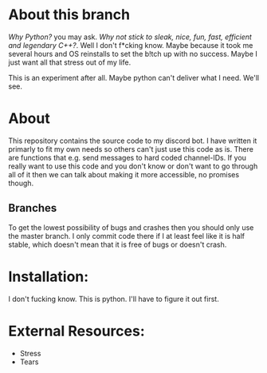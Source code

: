 # About this branch

*Why Python?* you may ask. *Why not stick to sleak, nice, fun, fast, efficient and legendary C++?*. Well I don't f\*cking know. Maybe because it took me several hours and OS reinstalls to set the b!tch up with no success. Maybe I just want all that stress out of my life.

This is an experiment after all. Maybe python can't deliver what I need. We'll see.

# About

This repository contains the source code to my discord bot. I have written it primarly to fit my own needs so others can't just use this code as is. There are functions that e.g. send messages to hard coded channel-IDs. If you really want to use this code and you don't know or don't want to go through all of it then we can talk about making it more accessible, no promises though.

## Branches

To get the lowest possibility of bugs and crashes then you should only use the master branch. I only commit code there if I at least feel like it is half stable, which doesn't mean that it is free of bugs or doesn't crash.

# Installation:

I don't fucking know. This is python. I'll have to figure it out first.

# External Resources:
 - Stress
 - Tears
